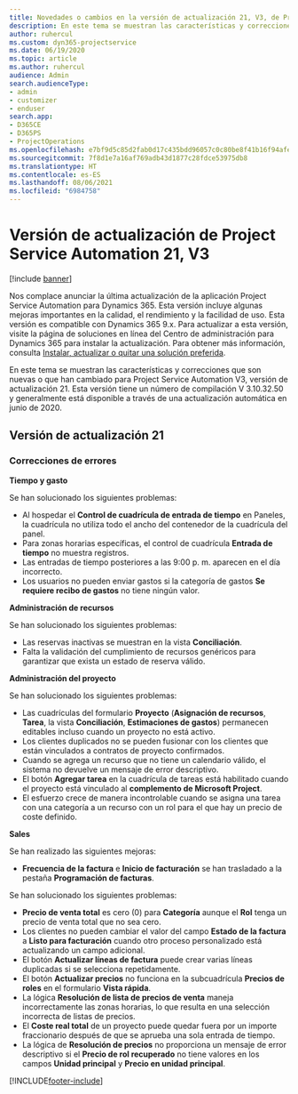 ```yaml
---
title: Novedades o cambios en la versión de actualización 21, V3, de Project Service Automation
description: En este tema se muestran las características y correcciones que están disponibles en la versión de actualización 21, V3, de Project Service Automation.
author: ruhercul
ms.custom: dyn365-projectservice
ms.date: 06/19/2020
ms.topic: article
ms.author: ruhercul
audience: Admin
search.audienceType:
- admin
- customizer
- enduser
search.app:
- D365CE
- D365PS
- ProjectOperations
ms.openlocfilehash: e7bf9d5c85d2fab0d17c435bdd96057c0c80be8f41b16f94afe6b1f554e7a9fe
ms.sourcegitcommit: 7f8d1e7a16af769adb43d1877c28fdce53975db8
ms.translationtype: HT
ms.contentlocale: es-ES
ms.lasthandoff: 08/06/2021
ms.locfileid: "6984758"
---
```

# <a name="project-service-automation-update-release-21-v3"></a>Versión de actualización de Project Service Automation 21, V3

[!include [banner](../includes/psa-now-project-operations.md)]

Nos complace anunciar la última actualización de la aplicación Project Service Automation para Dynamics 365. Esta versión incluye algunas mejoras importantes en la calidad, el rendimiento y la facilidad de uso. Esta versión es compatible con Dynamics 365 9.x. Para actualizar a esta versión, visite la página de soluciones en línea del Centro de administración para Dynamics 365 para instalar la actualización. Para obtener más información, consulta [Instalar, actualizar o quitar una solución preferida](/power-platform/admin/install-remove-preferred-solution).

En este tema se muestran las características y correcciones que son nuevas o que han cambiado para Project Service Automation V3, versión de actualización 21. Esta versión tiene un número de compilación V 3.10.32.50 y generalmente está disponible a través de una actualización automática en junio de 2020.

## <a name="update-release-21"></a>Versión de actualización 21

### <a name="bug-fixes"></a>Correcciones de errores

**Tiempo y gasto**

Se han solucionado los siguientes problemas:

- Al hospedar el **Control de cuadrícula de entrada de tiempo** en Paneles, la cuadrícula no utiliza todo el ancho del contenedor de la cuadrícula del panel.
- Para zonas horarias específicas, el control de cuadrícula **Entrada de tiempo** no muestra registros.
- Las entradas de tiempo posteriores a las 9:00 p. m. aparecen en el día incorrecto.
- Los usuarios no pueden enviar gastos si la categoría de gastos **Se requiere recibo de gastos** no tiene ningún valor.

**Administración de recursos**

Se han solucionado los siguientes problemas:

- Las reservas inactivas se muestran en la vista **Conciliación**.
- Falta la validación del cumplimiento de recursos genéricos para garantizar que exista un estado de reserva válido.

**Administración del proyecto**

Se han solucionado los siguientes problemas:

- Las cuadrículas del formulario **Proyecto** (**Asignación de recursos**, **Tarea**, la vista **Conciliación**, **Estimaciones de gastos**) permanecen editables incluso cuando un proyecto no está activo.
- Los clientes duplicados no se pueden fusionar con los clientes que están vinculados a contratos de proyecto confirmados.
- Cuando se agrega un recurso que no tiene un calendario válido, el sistema no devuelve un mensaje de error descriptivo.
- El botón **Agregar tarea** en la cuadrícula de tareas está habilitado cuando el proyecto está vinculado al **complemento de Microsoft Project**.
- El esfuerzo crece de manera incontrolable cuando se asigna una tarea con una categoría a un recurso con un rol para el que hay un precio de coste definido.

**Sales**

Se han realizado las siguientes mejoras:

- **Frecuencia de la factura** e **Inicio de facturación** se han trasladado a la pestaña **Programación de facturas**.

Se han solucionado los siguientes problemas:

- **Precio de venta total** es cero (0) para **Categoría** aunque el **Rol** tenga un precio de venta total que no sea cero.
- Los clientes no pueden cambiar el valor del campo **Estado de la factura** a **Listo para facturación** cuando otro proceso personalizado está actualizando un campo adicional.
- El botón **Actualizar líneas de factura** puede crear varias líneas duplicadas si se selecciona repetidamente.
- El botón **Actualizar precios** no funciona en la subcuadrícula **Precios de roles** en el formulario **Vista rápida**.
- La lógica **Resolución de lista de precios de venta** maneja incorrectamente las zonas horarias, lo que resulta en una selección incorrecta de listas de precios.
- El **Coste real total** de un proyecto puede quedar fuera por un importe fraccionario después de que se aprueba una sola entrada de tiempo.
- La lógica de **Resolución de precios** no proporciona un mensaje de error descriptivo si el **Precio de rol recuperado** no tiene valores en los campos **Unidad principal** y **Precio en unidad principal**.


[!INCLUDE[footer-include](../includes/footer-banner.md)]